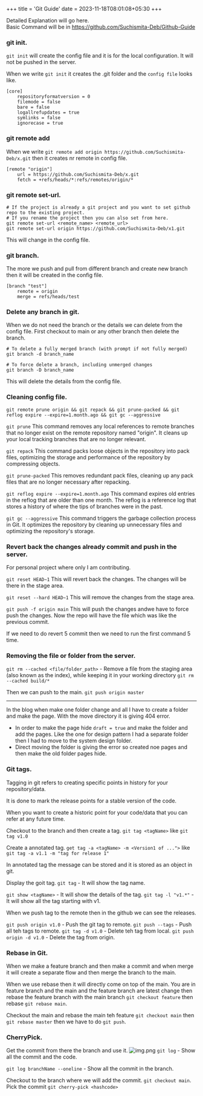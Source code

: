 +++
title = 'Git Guide'
date = 2023-11-18T08:01:08+05:30
+++

Detailed Explanation will go here.<br/> Basic Command will be in https://github.com/Suchismita-Deb/Github-Guide

### git init.
`git init` will create the config file and it is for the local configuration. It will not be pushed in the server.

When we write `git init` it creates the .git folder and the `config file` looks like.
```shell
[core]
	repositoryformatversion = 0
	filemode = false
	bare = false
	logallrefupdates = true
	symlinks = false
	ignorecase = true
```
### git remote add
When we write `git remote add origin https://github.com/Suchismita-Deb/x.git` then it creates nr remote in config file.
```shell
[remote "origin"]
	url = https://github.com/Suchismita-Deb/x.git
	fetch = +refs/heads/*:refs/remotes/origin/*
```
### git remote set-url.
```shell
# If the project is already a git project and you want to set github repo to the existing project.
# If you rename the project then you can also set from here.
git remote set-url <remote_name> <remote_url>
git remote set-url origin https://github.com/Suchismita-Deb/x1.git
```
This will change in the config file.
### git branch.
The more we push and pull from different branch and create new branch then it will be created in the config file.

```shell
[branch "test"]
	remote = origin
	merge = refs/heads/test
```

### Delete any branch in git.
When we do not need the branch or the details we can delete from the config file.
First checkout to main or any other branch then delete the branch. 
```shell 
# To delete a fully merged branch (with prompt if not fully merged)
git branch -d branch_name

# To force delete a branch, including unmerged changes
git branch -D branch_name
```
This will delete the details from the config file.

### Cleaning config file.
```shell
git remote prune origin && git repack && git prune-packed && git reflog expire --expire=1.month.ago && git gc --aggressive
```

`git prune` This command removes any local references to remote branches that no longer exist on the remote repository named "origin". It cleans up your local tracking branches that are no longer relevant.

`git repack` This command packs loose objects in the repository into pack files, optimizing the storage and performance of the repository by compressing objects.

`git prune-packed` This removes redundant pack files, cleaning up any pack files that are no longer necessary after repacking.

`git reflog expire --expire=1.month.ago` This command expires old entries in the reflog that are older than one month. The reflog is a reference log that stores a history of where the tips of branches were in the past.

`git gc --aggressive` This command triggers the garbage collection process in Git. It optimizes the repository by cleaning up unnecessary files and optimizing the repository's storage.

### Revert back the changes already commit and push in the server.

For personal project where only I am contributing.

`git reset HEAD~1` This will revert back the changes. The changes will be there in the stage area.

`git reset --hard HEAD~1` This will remove the changes from the stage area.

`git push -f origin main` This will push the changes andwe have to force push the changes. Now the repo will have the file which was like the previous commit.

If we need to do revert 5 commit then we need to run the first command 5 time.


### Removing the file or folder from the server.
`git rm --cached <file/folder_path>` - Remove a file from the staging area (also known as the index), while keeping it in your working directory `git rm --cached build/*` 

Then we can push to the main. `git push origin master`


---
In the blog when make one folder change and all I have to create a folder and make the page. With the move directory it is giving 404 error.

- In order to make the page hide `draft = true` and make the folder and add the pages. Like the one for design pattern I had a separate folder then I had to move to the system design folder.
- Direct moving the folder is giving the error so created noe pages and then make the old folder pages hide.

### Git tags.
Tagging in git refers to creating specific points in history for your repository/data. 

It is done to mark the release points for a stable version of the code.

When you want to create a historic point for your code/data that you can refer at any future time.

Checkout to the branch and then create a tag.
`git tag <tagName>` like `git tag v1.0`

Create a annotated tag.
`get tag -a <tagName> -m <Version1 of ...">` like `git tag -a v1.1 -m "tag for release 1"`

In annotated tag the message can be stored and it is stored as an object in git.

Display the goit tag.
`git tag` - It will show the tag name.

`git show <tagName>` - It will show the details of the tag.
`git tag -l "v1.*"` - It will show all the tag starting with v1.

When we push tag to the remote then in the github we can see the releases. 

`git push origin v1.0` - Push the git tag to remote.
`git push --tags` - Push all teh tags to remote.
`git tag -d v1.0` - Delete teh tag from local.
`git push origin -d v1.0` - Delete the tag from origin.  

### Rebase in Git.
When we make a feature branch and then make a commit and when merge it will create a separate flow and then merge the branch to the main.

When we use rebase then it will directly come on top of the main.
You are in feature branch and the main and the feature branch are latest change then rebase the feature branch with the main branch `git checkout feature` then rebase `git rebase main`.

Checkout the main and rebase the main teh feature `git checkout main` then `git rebase master` then we have to do `git push`.



### CherryPick.

Get the commit from there the branch and use it.
![img.png](/images/git/img.png)
`git log` - Show all the commit and the code. 

`git log branchName --oneline` - Show all the commit in the branch.

Checkout to the branch where we will add the commit.
`git checkout main`. Pick the commit `git cherry-pick <hashcode>`





